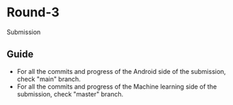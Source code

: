 # Round-3
Submission

## Guide
- For all the commits and progress of the Android side of the submission, check "main" branch.
- For all the commits and progress of the Machine learning side of the submission, check "master" branch.
